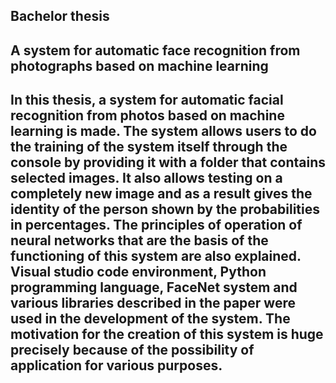 Bachelor thesis
-----
A system for automatic face recognition from photographs based on machine learning
-----
In this thesis, a system for automatic facial recognition from photos based on machine learning is made. 
The system allows users to do the training of the system itself through the console by providing it with
a folder that contains selected images. It also allows testing on a completely new image and as a result
gives the identity of the person shown by the probabilities in percentages. The principles of operation
of neural networks that are the basis of the functioning of this system are also explained.
Visual studio code environment, Python programming language, FaceNet system and various libraries described
in the paper were used in the development of the system. The motivation for the creation of this system is
huge precisely because of the possibility of application for various purposes.
-----
